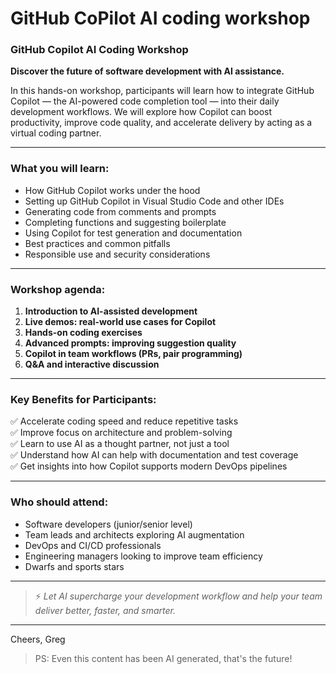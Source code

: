 # GitHub CoPilot AI coding workshop

### **GitHub Copilot AI Coding Workshop**  
**Discover the future of software development with AI assistance.**  

In this hands-on workshop, participants will learn how to integrate GitHub Copilot — the AI-powered code completion tool — into their daily development workflows. We will explore how Copilot can boost productivity, improve code quality, and accelerate delivery by acting as a virtual coding partner.  

---

### **What you will learn:**  
- How GitHub Copilot works under the hood  
- Setting up GitHub Copilot in Visual Studio Code and other IDEs  
- Generating code from comments and prompts  
- Completing functions and suggesting boilerplate  
- Using Copilot for test generation and documentation  
- Best practices and common pitfalls  
- Responsible use and security considerations  

---

### **Workshop agenda:**  
1. **Introduction to AI-assisted development**  
2. **Live demos: real-world use cases for Copilot**  
3. **Hands-on coding exercises**  
4. **Advanced prompts: improving suggestion quality**  
5. **Copilot in team workflows (PRs, pair programming)**  
6. **Q&A and interactive discussion**  

---

### **Key Benefits for Participants:**  
✅ Accelerate coding speed and reduce repetitive tasks  
✅ Improve focus on architecture and problem-solving  
✅ Learn to use AI as a thought partner, not just a tool  
✅ Understand how AI can help with documentation and test coverage  
✅ Get insights into how Copilot supports modern DevOps pipelines  

---

### **Who should attend:**  
- Software developers (junior/senior level)  
- Team leads and architects exploring AI augmentation  
- DevOps and CI/CD professionals  
- Engineering managers looking to improve team efficiency
- Dwarfs and sports stars

---

> ⚡ _Let AI supercharge your development workflow and help your team deliver better, faster, and smarter._  

---

Cheers,
Greg

> PS: Even this content has been AI generated, that's the future!

